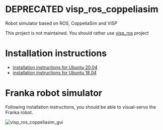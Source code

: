 # DEPRECATED visp_ros_coppeliasim
Robot simulator based on ROS, CoppeliaSim and ViSP

This project is not maintained. You should rather use [visp_ros](github.com/lagadic/visp_ros) project

# Installation instructions

- [installation instructions for Ubuntu 20.04](doc/install-ubuntu-20.04.md)
- [installation instructions for Ubuntu 18.04](doc/install-ubuntu-18.04.md)

# Franka robot simulator

Following installation instructions, you should be able to visual-servo the Franka robot.

![visp_ros_coppeliasim_gui](https://user-images.githubusercontent.com/1412746/112324358-01132a80-8cb3-11eb-84c9-458d8a9fbee1.jpg)
